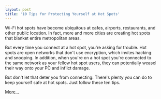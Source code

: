 ```yaml
---
layout: post  
title: '10 Tips for Protecting Yourself at Hot Spots'
---
```

Wi-Fi hot spots have become ubiquitous at cafes, airports, restaurants, and other public location. In fact, more and more cities are creating hot spots that blanket entire metropolitan areas.

But every time you connect at a hot spot, you're asking for trouble. Hot spots are open networks that don't use encryption, which invites hacking and snooping. In addition, when you're on a hot spot you're connected to the same network as your fellow hot spot users, they can potentially weasel their way onto your PC and inflict damage. 

But don't let that deter you from connecting. There's plenty you can do to keep yourself safe at hot spots. Just follow these ten tips. 

[More...](http://www.grafdom.com/news/NewsDetails.asp?catid=5&newsid=495)
